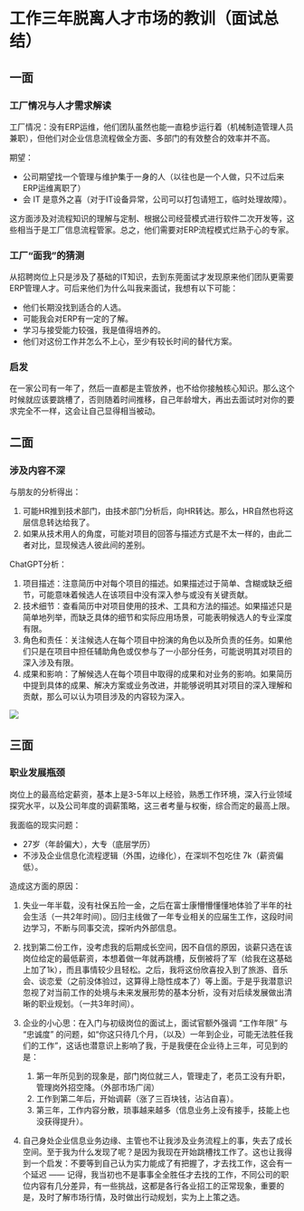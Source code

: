 # 工作三年脱离人才市场的教训（面试总结）

## 一面

### 工厂情况与人才需求解读

工厂情况：没有ERP运维，他们团队虽然也能一直稳步运行着（机械制造管理人员兼职），但他们对企业信息流程做全方面、多部门的有效整合的效率并不高。

期望：

* 公司期望找一个管理与维护集于一身的人（以往也是一个人做，只不过后来ERP运维离职了）
* 会 IT 是意外之喜（对于IT设备异常，公司可以打包请短工，临时处理故障）。

这方面涉及对流程知识的理解与定制、根据公司经营模式进行软件二次开发等，这些相当于是工厂信息流程管家。总之，他们需要对ERP流程模式烂熟于心的专家。

### 工厂“面我”的猜测

从招聘岗位上只是涉及了基础的IT知识，去到东莞面试才发现原来他们团队更需要ERP管理人才。可后来他们为什么叫我来面试，我想有以下可能：

* 他们长期没找到适合的人选。
* 可能我会对ERP有一定的了解。
* 学习与接受能力较强，我是值得培养的。
* 他们对这份工作并怎么不上心，至少有较长时间的替代方案。

### 启发

在一家公司有一年了，然后一直都是主管放养，也不给你接触核心知识。那么这个时候就应该要跳槽了，否则随着时间推移，自己年龄增大，再出去面试时对你的要求完全不一样，这会让自己显得相当被动。

## 二面

### 涉及内容不深

与朋友的分析得出：

1. 可能HR推到技术部门，由技术部门分析后，向HR转达。那么，HR自然也将这层信息转达给我了。
2. 如果从技术用人的角度，可能对项目的回答与描述方式是不太一样的，由此二者对比，显现候选人彼此间的差别。

ChatGPT分析：

1. 项目描述：注意简历中对每个项目的描述。如果描述过于简单、含糊或缺乏细节，可能意味着候选人在该项目中没有深入参与或没有关键贡献。
2. 技术细节：查看简历中对项目使用的技术、工具和方法的描述。如果描述只是简单地列举，而缺乏具体的细节和实际应用场景，可能表明候选人的专业深度有限。
3. 角色和责任：关注候选人在每个项目中扮演的角色以及所负责的任务。如果他们只是在项目中担任辅助角色或仅参与了一小部分任务，可能说明其对项目的深入涉及有限。
4. 成果和影响：了解候选人在每个项目中取得的成果和对业务的影响。如果简历中提到具体的成果、解决方案或业务改进，并能够说明其对项目的深入理解和贡献，那么可以认为项目涉及的内容较为深入。

![](https://cdn.jsdelivr.net/gh/hoochanlon/scripts/AQUICK/resume.png)

## 三面

### 职业发展瓶颈

岗位上的最高给定薪资，基本上是3-5年以上经验，熟悉工作环境，深入行业领域探究水平，以及公司年度的调薪策略，这三者考量与权衡，综合而定的最高上限。

我面临的现实问题：

* 27岁（年龄偏大），大专（底层学历）
* 不涉及企业信息化流程逻辑（外围，边缘化），在深圳不包吃住 7k（薪资偏低）。

造成这方面的原因：

1. 失业一年半载，没有社保五险一金，之后在富士康懵懵懂懂地体验了半年的社会生活（一共2年时间）。回归主线做了一年专业相关的应届生工作，这段时间边学习，不断与同事交流，探听内外部信息。

2. 找到第二份工作，没考虑我的后期成长空间，因不自信的原因，谈薪只选在该岗位给定的最低薪资，本想着做一年就再跳槽，反倒被将了军（给我在这基础上加了1k），而且事情较少且轻松。之后，我将这份欣喜投入到了旅游、音乐会、谈恋爱（之前没体验过，这算得上隐性成本了）等上面。于是乎我潜意识忽视了对当前工作的处境与未来发展形势的基本分析，没有对后续发展做出清晰的职业规划。（一共3年时间）。

3. 企业的小心思：在入门与初级岗位的面试上，面试官额外强调 “工作年限” 与 “忠诚度” 的问题，如“你这只待几个月，（以及）一年到企业，可能无法胜任我们的工作”，这话也潜意识上影响了我，于是我便在企业待上三年，可见到的是：

   1. 第一年所见到的现象是，部门岗位就三人，管理走了，老员工没有升职，管理岗外招空降。（外部市场广阔）
   2. 工作到第二年后，开始调薪（涨了三百块钱，沾沾自喜）。
   3. 第三年，工作内容分散，琐事越来越多（信息业务上没有接手，技能上也没获得提升）。

4. 自己身处企业信息业务边缘、主管也不让我涉及业务流程上的事，失去了成长空间。至于我为什么发现了呢？是因为我现在开始跳槽找工作了。这也让我得到一个启发：不要等到自己认为实力能成了有把握了，才去找工作，这会有一个延迟 —— 记得，我当初也不是事事全全胜任才去找的工作，不同公司的职位内容有几分差异，有一些挑战，这都是各行各业招工的正常现象，重要的是，及时了解市场行情，及时做出行动规划，实为上上策之选。

   


